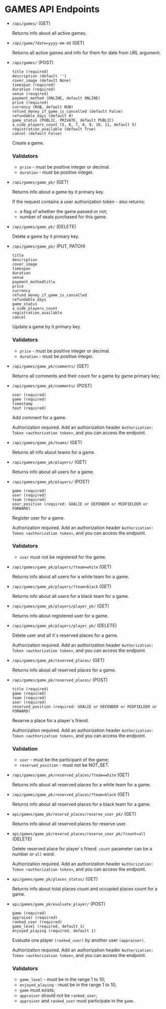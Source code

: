 # GAMES API Endpoints

- ```/api/games/``` (GET)

    Returns info about all active games.
    
- ```/api/game/?date=yyyy-mm-dd``` (GET)

    Returns all active games and info for them for date from URL argument.
    
- ```/api/games/``` (POST)

    ```
    title (required)
    description (default '')
    cover_image (default None)
    timespan (required)
    duration (required)
    venue (reuqired)
    payment_method (ONLINE, default ONLINE)
    price (required)
    currency (RUB, default RUB)
    refund_money_if_game_is_cancelled (default False)
    refundable_days (default 0)
    game_status (PUBLIC, PRIVATE, default PUBLIC)
    a_side_players_count (5, 6, 7, 8, 9, 10, 11, default 5)
    registration_available (default True)
    cancel (default False)
    ```
  
    Create a game.
    
    ### Validators
    
    - ```price``` - must be positive integer or decimal.
    - ```duration``` - must be positive integer.
    
- ```/api/games/game_pk/``` (GET)

    Returns info about a game by it primary key.
    
    If the request contains a user authorization token - also returns:
    - a flag of whether the game passed or not;
    - number of seats purchased for this game.
    
- ```/api/games/game_pk/``` (DELETE)

    Delete a game by it primary key.
    
- ```/api/games/game_pk/``` (PUT, PATCH)

    ```
    title
    description
    cover_image
    timespan
    duration
    venue
    payment_methodtitle
    price
    currency
    refund_money_if_game_is_cancelled
    refundable_days
    game_status
    a_side_players_count
    registration_available
    cancel
    ```
  
    Update a game by it primary key.
    
    ### Validators
    
    - ```price``` - must be positive integer or decimal.
    - ```duration``` - must be positive integer.
    
- ```/api/games/game_pk/comments/``` (GET)

    Returns all comments and their count for a game by game primary key;
    
- ```/api/games/game_pk/comments/``` (POST)

    ```
    user (required)
    game (required)
    timestamp
    text (required)
    ```
  
    Add comment for a game. 
    
    Authorization required. Add an authorization header ```Authorization: Token <authorization token>```, and you can 
    access the endpoint.
    
- ```/api/games/game_pk/teams/``` (GET)
    
    Returns all info about teams for a game.
    
- ```/api/games/game_pk/players/``` (GET)

    Returns info about all users for a game.
    
- ```/api/games/game_pk/players/``` (POST)

    ```
    game (required)
    user (required)
    team (required)
    user_position (required: GOALIE or DEFENDER or MIDFIELDER or FORWARD)
    ```
  
    Register user for a game.
    
    Authorization required. Add an authorization header ```Authorization: Token <authorization token>```, and you can 
    access the endpoint.
    
    ### Validators
    
    - ```user``` must not be registered for the game.
    
- ```/api/games/game_pk/players/?team=white``` (GET)

    Returns info about all users for a white team for a game.
    
- ```/api/games/game_pk/players/?team=black``` (GET)

    Returns info about all users for a black team for a game.
    
- ```/api/games/game_pk/players/player_pk/``` (GET)

    Returns info about registered user for a game.
    
- ```/api/games/game_pk/players/player_pk/``` (DELETE)

    Delete user and all it`s reserved places for a game.
    
    Authorization required. Add an authorization header ```Authorization: Token <authorization token>```, and you can 
    access the endpoint.
    
- ```/api/games/game_pk/reserved_places/``` (GET)

    Returns info about all reserved places for a game.
    
- ```/api/games/game_pk/reserved_places/``` (POST)

    ```
    title (required)
    game (required)
    team (required)
    user (required)
    reserved_position (required: GOALIE or DEFENDER or MIDFIELDER or FORWARD)
    ```

    Reserve a place for a player`s friend.
    
    Authorization required. Add an authorization header ```Authorization: Token <authorization token>```, and you can 
    access the endpoint.
    
    ### Validation
    
    - ```user``` - must be the participant of the game;
    - ```reserved_position``` - must not be NOT_SET.
    
- ```/api/games/game_pk/reserved_places/?team=white``` (GET)

    Returns info about all reserved places for a white team for a game.
    
- ```/api/games/game_pk/reserved_places/?team=black``` (GET)

    Returns info about all reserved places for a black team for a game.
    
- ```api/games/game_pk/reservd_places/reserve_user_pk/``` (GET)

    Returns info about all reserved places for reserve user.   
    
- ```api/games/game_pk/reservd_places/reserve_user_pk/?count=all``` (DELETE)

    Delete reserved place for player`s friend. ```count``` parameter can be a number or ```all``` word.

    Authorization required. Add an authorization header ```Authorization: Token <authorization token>```, and you can 
    access the endpoint.
    
- ```api/games/game_pk/places_status/``` (GET)

    Returns info about total places count and occupied places count for a game.
    
- ```api/games/game_pk/evaluate_player/``` (POST)

    ```
    game (required)
    appraiser (required)
    ranked_user (required)
    game_level (required, default 1)
    enjoyed_playing (required, default 1)
    ```
    
    Evaluate one player ```(ranked_user)``` by another user ```(appraiser)```.
    
    Authorization required. Add an authorization header ```Authorization: Token <authorization token>```, and you can 
    access the endpoint.
    
    ### Validators
    
    - ```game_level``` - must be in the range 1 to 10;
    - ```enjoyed_playing``` - must be in the range 1 to 10;
    - ```game``` must exists;
    - ```appraiser``` should not be ```ranked_user```;
    - ```appraiser``` and ```ranked_user``` must participate in the ```game```.